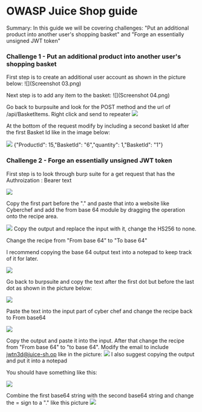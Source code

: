 # OWASP Juice Shop guide

Summary: In this guide we will be covering challenges: "Put an additional product into another user's shopping basket" and "Forge an essentially unsigned JWT token"

### Challenge 1 - Put an additional product into another user's shopping basket

First step is to create an additional user account as shown in the picture below:
![](Screenshot 03.png)

Next step is to add any item to the basket:
![](Screenshot 04.png)

Go back to burpsuite and look for the POST method and the url of /api/BasketItems. Right click and send to repeater
![](Screenshot%208.png)

At the bottom of the request modify by including a second basket Id after the first Basket Id like in the image below:

![](Screenshot%209.png)
{"ProductId": 15,"BasketId": "6","quantity": 1,"BasketId": "1"}



### Challenge 2 - Forge an essentially unsigned JWT token

First step is to look through burp suite for a get request that has the Authroization : Bearer text

![](Screenshot%2010.png)

Copy the first part before the "." and paste that into a website like Cyberchef and add the from base 64 module by dragging the operation onto the recipe area.


![](Screenshot%2011.png)
Copy the output and replace the input with it, change the HS256 to none.

Change the recipe from "From base 64" to "To base 64"

I recommend copying the base 64 output text into a notepad to keep track of it for later.

![](Screenshot%2016.png)

Go back to burpsuite and copy the text after the first dot but before the last dot as shown in the picture below:

![](Screenshot%2013.png)

Paste the text into the input part of cyber chef and change the recipe back to From base64

![](Screenshot%2014.png)

Copy the output and paste it into the input. After that change the recipe from "From base 64" to "to base 64". Modify the email to include jwtn3d@juice-sh.op like in the picture: 
![](Screenshot%2015.png)
I also suggest copying the output and put it into a notepad


You should have something like this:

![](Screenshot%2017.png)

Combine the first base64 string with the second base64 string and change the = sign to a "." like this picture
![](Screenshot%2018.png)
